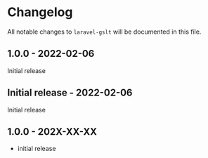 # Changelog

All notable changes to `laravel-gslt` will be documented in this file.

## 1.0.0 - 2022-02-06

Initial release

## Initial release - 2022-02-06

Initial release

## 1.0.0 - 202X-XX-XX

- initial release
